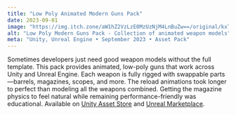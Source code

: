 ```yaml
---
title: "Low Poly Animated Modern Guns Pack"
date: 2023-09-01
image: "https://img.itch.zone/aW1hZ2VzLzE0MzUzNjM4LnBuZw==/original/kxTyHY.png"
alt: "Low Poly Modern Guns Pack - Collection of animated weapon models"
meta: "Unity, Unreal Engine • September 2023 • Asset Pack"
---
```


Sometimes developers just need good weapon models without the full template. This pack provides animated, 
low-poly guns that work across Unity and Unreal Engine. Each weapon is fully rigged with swappable parts—barrels, 
magazines, scopes, and more. The reload animations took longer to perfect than modeling all the weapons combined. 
Getting the magazine physics to feel natural while remaining performance-friendly was educational. 
Available on <a href="#">Unity Asset Store</a> and <a href="#">Unreal Marketplace</a>.
